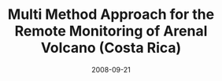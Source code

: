 ---
type: talk
authors: ['Sébastien Valade', 'A. Schmid', 'F. Donnadieu', 'M. Mora', 'P. Lesage']
title: "Multi Method Approach for the Remote Monitoring of Arenal Volcano (Costa Rica)"
event: European Seismological Commission (ESC "Earthquakes and Volcanoes") Annual Workshop
event_url: None
location: None
address:
  city: Managua
  country: Nicaragua
date: 2008-09-21
date_end: 2008-09-27
all_day: True
---